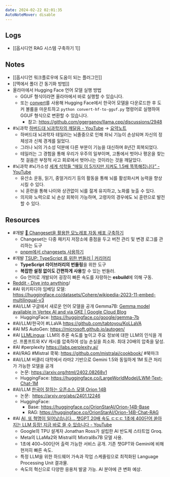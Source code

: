 ```yaml
---
date: 2024-02-22 02:01:35
AutoNoteMover: disable
---
```


## Logs
- [[옵시디언 RAG 시스템 구축하기 1]]

## Notes
- [[옵시디언 워크플로우에 도움이 되는 플러그인]]
- [[맥에서 폴더 간 동기화 방법]]
- 올라마에서 Hugging Face 언어 모델 실행 방법
	- GGUF 형식이라면 올라마에서 바로 실행할 수 있습니다.
	- 또는 [convert](https://github.com/ggerganov/llama.cpp/blob/master/convert-hf-to-gguf.py)를 사용해 Hugging Face에서 한국어 모델을 다운로드한 후 도커 볼륨을 마운트하고 `python convert-hf-to-gguf.py` 명령어로 실행하여 GGUF 형식으로 변환할 수 있습니다.
		- 참고: https://github.com/ggerganov/llama.cpp/discussions/2948
- #뇌과학 [하버드대 뇌과학자의 깨달음 - YouTube](https://youtu.be/mDPZwjqlsmk) → [요약노트](https://lilys.ai/digest/302235?videoId=mDPZwjqlsmk&result=blogPost&source=video)
	- 하버드대 뇌과학자 테일러는 뇌졸중으로 인해 좌뇌 기능이 손상되며 자신의 정체성과 신체 경계를 잃었다.
	- 그러나 뇌의 가소성 덕분에 다른 부분이 기능을 대신하며 8년간 회복되었다. 
	- 테일러는 그 경험을 통해 우리가 우주의 일부이며, 고통에서 벗어나 평온을 찾는 첫 걸음은 부정적 사고 회로에서 벗어나는 것이라는 것을 깨달았다.
- #뇌과학 #뇌가소성 [세계 석학들 “매일 이 5가지만 지켜도 1.5배 똑똑해집니다” - YouTube](https://www.youtube.com/watch?v=cAaMzYMtFEw)
	- 유산소 운동, 읽기, 중얼거리기 등의 활동을 통해 뇌를 활성화시켜 능력을 향상시킬 수 있다.
	- 뇌 훈련을 통해 나이와 상관없이 뇌를 젊게 유지하고, 노화를 늦출 수 있다. 
	- 의지와 노력으로 뇌 손상 회복이 가능하며, 고령자의 경우에도 뇌 훈련으로 발전할 수 있다.

## Resources
- #개발 [🦋 Changeset을 활용한 모노레포 자동 배포 구축하기](https://jinyisland.kr/post/changeset)
	- Changeset는 다중 패키지 저장소에 중점을 두고 버전 관리 및 변경 로그를 관리하는 도구
	- [pnpm에서 changesets 사용하기](https://pnpm.io/ko/using-changesets)
- #개발 [TSUP: TypeScript 를 위한 번들러 | 커리어리](https://careerly.co.kr/comments/94982)
	- **TypeScript 라이브러리의 번들링**을 위한 도구
	- **복잡한 설정 없이도 간편하게 사용**할 수 있는 번들러.
	- Go 언어로 개발되어 굉장히 빠른 속도를 자랑하는 **esbuild**에 의해 구동.
- [Reddit - Dive into anything](https://www.reddit.com/r/nextjs/comments/13owssn/supabase_or_planetscale)/
- #AI 위키피디아 임베딩 모델: https://huggingface.co/datasets/Cohere/wikipedia-2023-11-embed-multilingual-v3
- #AI/LLM 구글에서 새로운 언어 모델을 공개 Gemma7B: [Gemma model available in Vertex AI and via GKE | Google Cloud Blog](https://cloud.google.com/blog/products/ai-machine-learning/gemma-model-available-in-vertex-ai-and-via-gke)
	- HuggingFace: https://huggingface.co/google/gemma-7b
- #AI/LLM/한국어 #LLaVA https://github.com/tabtoyou/KoLLaVA
- #AI MS AutoGen: https://microsoft.github.io/autogen/
- #AI [LLMLingua](https://github.com/microsoft/LLMLingua): LLM의 추론 속도를 높이고 주요 정보에 대한 LLM의 인식을 개선. 프롬프트와 KV 캐시를 압축하여 성능 손실을 최소화. 최대 20배의 압축을 달성.
- #AI #perplexity https://labs.perplexity.ai/
- #AI/RAG #Mistral 쿡북: https://github.com/mistralai/cookbook/ #북마크
- #AI/LLM 버클리 대학에서 라마2 기반으로 Gemini 1.5와 동일하게 1M 토큰 처리가 가능한 모델을 공개
	- 논문: https://arxiv.org/html/2402.08268v1
	- HuggingFace: https://huggingface.co/LargeWorldModel/LWM-Text-Chat-1M
- #AI/LLM [한국어 잘하는 오픈소스 모델 Orion 14B](https://www.linkedin.com/posts/seungyun-baek-aa40a4211_%EB%B0%B1%EC%8A%B9%EC%9C%A4-%ED%95%9C%EA%B5%AD%EC%96%B4-%EC%9E%98%ED%95%98%EB%8A%94-%EC%98%A4%ED%94%88%EC%86%8C%EC%8A%A4-%EB%AA%A8%EB%8D%B8-orion-14b-%EB%93%B1%EC%9E%A5-%EC%BB%A4%EB%A6%AC%EC%96%B4%EB%A6%AC-activity-7155892775060705280-vqhD/)
	- 논문:  https://arxiv.org/abs/2401.12246
	- HuggingFace:
		- Base: https://huggingface.co/OrionStarAI/Orion-14B-Base
		- RAG: https://huggingface.co/OrionStarAI/Orion-14B-Chat-RAG
- #AI [AI, 또 혁명이 일어났습니다... 챗GPT 20배 속도 ㄷㄷㄷ  1초에 400단어 쏟아지는 LLM 등장! 지금 바로 쓸 수 있습니다 - YouTube](https://www.youtube.com/watch?v=HHlDuZW5zTg)
	- Google의 TPU 설계자 Jonathan Ross가 설립한 AI 반도체 스타트업 Groq.
	- Meta의 LLaMa2와 Mistral의 Mixtral8x7B 모델 사용.
	- 1초에 400~500단어 출력 가능한 서비스 공개. 기존 챗GPT와 Gemini에 비해 현저히 빠른 속도.
	- 특정 LLM을 위한 하드웨어 가속과 작업 스케줄링으로 최적화된 Language Processing Unit 결과물.
	- 속도의 혁신으로 다양한 응용처 발굴 가능. AI 분야에 큰 변화 예상.

